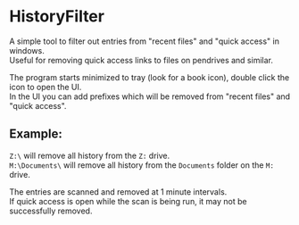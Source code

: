 # HistoryFilter

A simple tool to filter out entries from "recent files" and "quick access" in windows.  
Useful for removing quick access links to files on pendrives and similar.

The program starts minimized to tray (look for a book icon), double click the icon to open the UI.  
In the UI you can add prefixes which will be removed from "recent files" and "quick access".


## Example:
`Z:\` will remove all history from the `Z:` drive.  
`M:\Documents\` will remove all history from the `Documents` folder on the `M:` drive.  

The entries are scanned and removed at 1 minute intervals.  
If quick access is open while the scan is being run, it may not be successfully removed.  